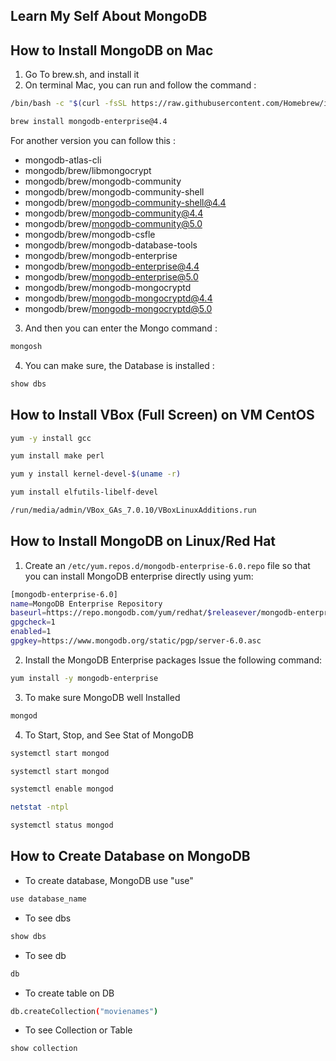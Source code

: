 ## Learn My Self About MongoDB

## How to Install MongoDB on Mac
1. Go To brew.sh, and install it
2. On terminal Mac, you can run and follow the command :

```bash
/bin/bash -c "$(curl -fsSL https://raw.githubusercontent.com/Homebrew/install/HEAD/install.sh)
```

```bash
brew install mongodb-enterprise@4.4
```
For another version you can follow this :
- mongodb-atlas-cli                                      
- mongodb/brew/libmongocrypt                             
- mongodb/brew/mongodb-community                         
- mongodb/brew/mongodb-community-shell                   
- mongodb/brew/mongodb-community-shell@4.4               
- mongodb/brew/mongodb-community@4.4                     
- mongodb/brew/mongodb-community@5.0                     
- mongodb/brew/mongodb-csfle                             
- mongodb/brew/mongodb-database-tools
- mongodb/brew/mongodb-enterprise
- mongodb/brew/mongodb-enterprise@4.4
- mongodb/brew/mongodb-enterprise@5.0
- mongodb/brew/mongodb-mongocryptd
- mongodb/brew/mongodb-mongocryptd@4.4
- mongodb/brew/mongodb-mongocryptd@5.0

3. And then you can enter the Mongo command :
```bash
mongosh
```

4. You can make sure, the Database is installed :
```bash
show dbs
```

## How to Install VBox (Full Screen) on VM CentOS
```bash
yum -y install gcc
```
```bash
yum install make perl
```
```bash
yum y install kernel-devel-$(uname -r)
```
```bash
yum install elfutils-libelf-devel
```
```bash
/run/media/admin/VBox_GAs_7.0.10/VBoxLinuxAdditions.run
```

## How to Install MongoDB on Linux/Red Hat
1. Create an ```/etc/yum.repos.d/mongodb-enterprise-6.0.repo``` file so that you can install MongoDB enterprise directly using yum:
```bash
[mongodb-enterprise-6.0]
name=MongoDB Enterprise Repository
baseurl=https://repo.mongodb.com/yum/redhat/$releasever/mongodb-enterprise/6.0/$basearch/
gpgcheck=1
enabled=1
gpgkey=https://www.mongodb.org/static/pgp/server-6.0.asc
```

2. Install the MongoDB Enterprise packages
Issue the following command:
```bash
yum install -y mongodb-enterprise
```

3. To make sure MongoDB well Installed 
```bash
mongod
```

4. To Start, Stop, and See Stat of MongoDB
```bash
systemctl start mongod
```
```bash
systemctl start mongod
```
```bash
systemctl enable mongod
```
```bash
netstat -ntpl
```
```bash
systemctl status mongod
```

## How to Create Database on MongoDB

- To create database, MongoDB use "use"
```bash
use database_name
```
- To see dbs
```bash
show dbs
```
- To see db
```bash
db
```
- To create table on DB 
```bash
db.createCollection("movienames")
```
- To see Collection or Table
```bash
show collection
```


